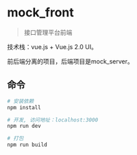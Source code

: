 # mock_front

> 接口管理平台前端

技术栈：vue.js + Vue.js 2.0 UI。

前后端分离的项目，后端项目是mock_server。

## 命令

```bash
# 安装依赖
npm install

# 开发, 访问地址：localhost:3000
npm run dev

# 打包
npm run build
```
